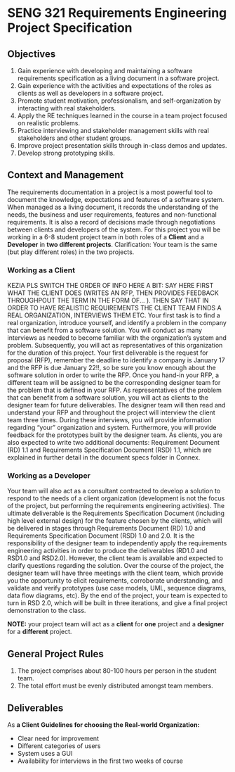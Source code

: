 # SENG 321 Requirements Engineering Project Specification

## Objectives
1.	Gain experience with developing and maintaining a software requirements specification as a living document in a software project.
2.	Gain experience with the activities and expectations of the roles as clients as well as developers in a software project.
5.	Promote student motivation, professionalism, and self-organization by interacting with real stakeholders.
6.	Apply the RE techniques learned in the course in a team project focused on realistic problems.
7.	Practice interviewing and stakeholder management skills with real stakeholders and other student groups.
8.	Improve project presentation skills through in-class demos and updates.
9.	Develop strong prototyping skills.

## Context and Management

The requirements documentation in a project is a most powerful tool to document the knowledge, expectations and features of a software system. When managed as a living document, it records the understanding of the needs, the business and user requirements, features and non-functional requirements. It is also a record of decisions made through negotiations between clients and developers of the system. For this project you will be working in a 6-8 student project team in both roles of a **Client** and a **Developer** in **two different projects**. Clarification: Your team is the same (but play different roles) in the two projects. 

### Working as a Client
KEZIA PLS SWITCH THE ORDER OF INFO HERE A BIT: SAY HERE FIRST WHAT THE CLIENT DOES (WRITES AN RFP, THEN PROVIDES FEEDBACK THROUGHPOUT THE TERM IN THE FORM OF... ). THEN SAY THAT IN ORDER TO HAVE REALISTIC REQUIREMENTS THE CLIENT TEAM FINDS A REAL ORGANIZATION, INTERVIEWS THEM ETC. Your first task is to find a real organization, introduce yourself, and identify a problem in the company that can benefit from a software solution. You will conduct as many interviews as needed to become familiar with the organization’s system and problem. Subsequently, you will act as representatives of this organization for the duration of this project. Your first deliverable is the request for proposal (RFP), remember the deadline to identify a company is January 17 and the RFP is due January 22!!, so be sure you know enough about the software solution in order to write the RFP. Once you hand-in your RFP, a different team will be assigned to be the corresponding designer team for the problem that is defined in your RFP. As representatives of the problem that can benefit from a software solution, you will act as clients to the designer team for future deliverables. The designer team will then read and understand your RFP and throughout the project will interview the client team three times. During these interviews, you will provide information regarding “your” organization and system. Furthermore, you will provide feedback for the prototypes built by the designer team. As clients, you are also expected to write two additional documents: Requirement Document (RD) 1.1 and Requirements Specification Document (RSD) 1.1, which are explained in further detail in the document specs folder in Connex.

### Working as a Developer
Your team will also act as a consultant contracted to develop a solution to respond to the needs of a client organization (development is not the focus of the project, but performing the requirements engineering activities). The ultimate deliverable is the Requirements Specification Document (including high level external design) for the feature chosen by the clients, which will be delivered in stages through Requirements Document (RD) 1.0 and Requirements Specification Document (RSD) 1.0 and 2.0. It is the responsibility of the designer team to independently apply the requirements engineering activities in order to produce the deliverables (RD1.0 and RSD1.0 and RSD2.0). However, the client team is available and expected to clarify questions regarding the solution. Over the course of the project, the designer team will have three meetings with the client team, which provide you the opportunity to elicit requirements, corroborate understanding, and validate and verify prototypes (use case models, UML, sequence diagrams, data flow diagrams, etc). By the end of the project, your team is expected to turn in RSD 2.0, which will be built in three iterations, and give a final project demonstration to the class.


**NOTE:** your project team will act as a **client** for **one** project and a **designer** for a **different** project.

## General Project Rules
1. The project comprises about 80-100 hours per person in the student team.
2. The total effort must be evenly distributed amongst team members. 

## Deliverables

As **a Client**
**Guidelines for choosing the Real-world Organization:**
- Clear need for improvement
- Different categories of users
- System uses a GUI
- Availability for interviews in the first two weeks of course

